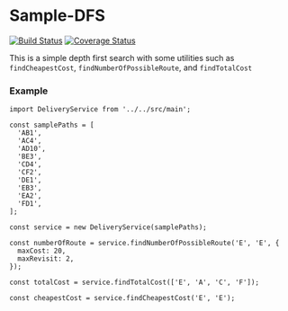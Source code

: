 # Sample-DFS

[![Build Status](https://api.cirrus-ci.com/github/samtade/sample-dfs.svg?task=test)](https://cirrus-ci.com/github/samtade/sample-dfs)
[![Coverage Status](https://coveralls.io/repos/github/samtade/sample-dfs/badge.svg?branch=master)](https://coveralls.io/github/taniarascia/chip8?branch=master)

This is a simple depth first search with some utilities
such as `findCheapestCost`, `findNumberOfPossibleRoute`,
and `findTotalCost`

### Example

```$xslt
import DeliveryService from '../../src/main';

const samplePaths = [
  'AB1',
  'AC4',
  'AD10',
  '​BE3',
  '​CD4',
  '​CF2',
  '​DE1',
  '​EB3',
  '​EA2',
  '​FD1',
];

const service = new DeliveryService(samplePaths);

const numberOfRoute = service.findNumberOfPossibleRoute('E', 'E', {
  maxCost: 20,
  maxRevisit: 2,
});

const totalCost = service.findTotalCost(['E', 'A', 'C', 'F']);

const cheapestCost = service.findCheapestCost('E', 'E');

```

